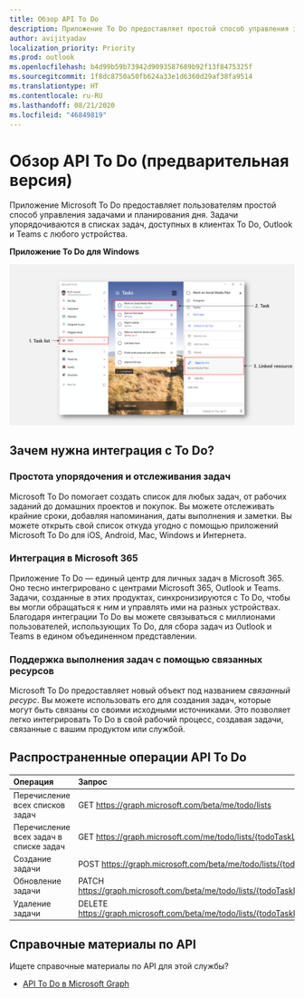 ```yaml
---
title: Обзор API To Do
description: Приложение To Do предоставляет простой способ управления задачами и планирования дня
author: avijityadav
localization_priority: Priority
ms.prod: outlook
ms.openlocfilehash: b4d99b59b73942d9093587689b92f13f8475325f
ms.sourcegitcommit: 1f8dc8750a50fb624a33e1d6360d29af38fa9514
ms.translationtype: HT
ms.contentlocale: ru-RU
ms.lasthandoff: 08/21/2020
ms.locfileid: "46849819"
---
```

# <a name="to-do-api-overview-preview"></a>Обзор API To Do (предварительная версия)
Приложение Microsoft To Do предоставляет пользователям простой способ управления задачами и планирования дня. Задачи упорядочиваются в списках задач, доступных в клиентах To Do, Outlook и Teams с любого устройства.

**Приложение To Do для Windows**

![Снимок экрана: приложение Microsoft To Do для Windows](./images/todo-windows-app.png "Изображение приложения Microsoft To Do для Windows")

## <a name="why-integrate-with-to-do"></a>Зачем нужна интеграция с To Do?

### <a name="ease-of-organizing-and-tracking-tasks"></a>Простота упорядочения и отслеживания задач
Microsoft To Do помогает создать список для любых задач, от рабочих заданий до домашних проектов и покупок. Вы можете отслеживать крайние сроки, добавляя напоминания, даты выполнения и заметки. Вы можете открыть свой список откуда угодно с помощью приложений Microsoft To Do для iOS, Android, Mac, Windows и Интернета. 

### <a name="integrate-across-microsoft-365"></a>Интеграция в Microsoft 365
Приложение To Do — единый центр для личных задач в Microsoft 365. Оно тесно интегрировано с центрами Microsoft 365, Outlook и Teams. Задачи, созданные в этих продуктах, синхронизируются с To Do, чтобы вы могли обращаться к ним и управлять ими на разных устройствах. Благодаря интеграции To Do вы можете связываться с миллионами пользователей, использующих To Do, для сбора задач из Outlook и Teams в едином объединенном представлении.  

### <a name="support-task-completion-using-linked-resources"></a>Поддержка выполнения задач с помощью связанных ресурсов
Microsoft To Do предоставляет новый объект под названием _связанный ресурс_. Вы можете использовать его для создания задач, которые могут быть связаны со своими исходными источниками. Это позволяет легко интегрировать To Do в свой рабочий процесс, создавая задачи, связанные с вашим продуктом или службой. 

## <a name="common-to-do-api-operations"></a>Распространенные операции API To Do

|Операция|Запрос|
|:--------|:--|
|Перечисление всех списков задач |GET https://graph.microsoft.com/beta/me/todo/lists|
|Перечисление всех задач в списке задач|GET https://graph.microsoft.com/me/todo/lists/{todoTaskListId}/tasks|
|Создание задачи|POST https://graph.microsoft.com/beta/me/todo/lists/{todoTaskListId}/tasks|
|Обновление задачи|PATCH https://graph.microsoft.com/beta/me/todo/lists/{todoTaskListId}/tasks/{todoTaskId}|
|Удаление задачи|DELETE https://graph.microsoft.com/beta/me/todo/lists/{todoTaskListId}/tasks/{todoTaskId}|

## <a name="api-reference"></a>Справочные материалы по API
Ищете справочные материалы по API для этой службы?

- [API To Do в Microsoft Graph](/graph/api/resources/todo-overview?view=graph-rest-beta)